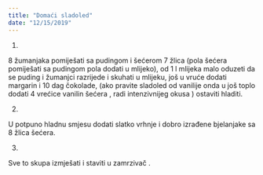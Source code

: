 ```yaml
--- 
title: "Domaći sladoled"
date: "12/15/2019"
---
```


1.
8 žumanjaka pomiješati sa pudingom i šećerom  7 žlica (pola šećera pomiješati sa pudingom pola dodati u mlijeko), od 1 l mlijeka malo oduzeti da se puding i žumanjci razrijede i skuhati u mlijeku, još u vruće dodati margarin i 10 dag čokolade, (ako pravite sladoled od vanilije onda u još toplo dodati 4 vrećice vanilin šećera , radi intenzivnijeg okusa ) ostaviti hladiti.

2.
U potpuno hladnu smjesu dodati slatko vrhnje i dobro izrađene bjelanjake sa 8 žlica šećera.

3.
Sve to skupa izmješati i staviti u zamrzivač . 

